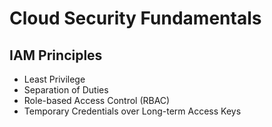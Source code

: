 # Cloud Security Fundamentals

## IAM Principles
- Least Privilege
- Separation of Duties
- Role-based Access Control (RBAC)
- Temporary Credentials over Long-term Access Keys
